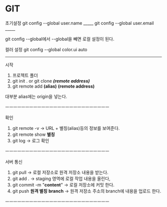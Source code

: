 # GIT

초기설정 
git config --global user.name _____
git config --global user.email _____

git config --global에서 --global을 빼면 로컬 설정이 된다.

컬러 설정
git config --global color.ui auto

______________________________________________

시작
1. 프로젝트 폴더
2. git init . or
   git clone ___(remote address)___
3. git remote add __(alias)__ __(remote address)__

 대부분 alias에는 origin을 넣는다.
 
ㅡㅡㅡㅡㅡㅡㅡㅡㅡㅡㅡㅡㅡㅡㅡㅡㅡㅡㅡㅡㅡㅡㅡㅡㅡㅡ

확인
1. git remote -v  -> URL + 별칭(alias)등의 정보를 보여준다.
2. git remote show __별칭__
3. git log  -> 로그 확인

ㅡㅡㅡㅡㅡㅡㅡㅡㅡㅡㅡㅡㅡㅡㅡㅡㅡㅡㅡㅡㅡㅡㅡㅡㅡㅡ

서버 통신
1. git pull  -> 로컬 저장소로 원격 저장소 내용을 받는다.
2. git add . -> staging 영역에 로컬 작업 내용을 올린다,
3. git commit -m "__content__" -> 로컬 저장소에 커밋 한다.
4. git push __원격 별칭__ __branch__ -> 원격 저장소 주소의 branch에 내용을 업로드 한다.
   
ㅡㅡㅡㅡㅡㅡㅡㅡㅡㅡㅡㅡㅡㅡㅡㅡㅡㅡㅡㅡㅡㅡㅡㅡㅡㅡ



